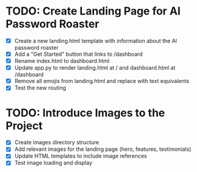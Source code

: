# TODO: Create Landing Page for AI Password Roaster

- [x] Create a new landing.html template with information about the AI password roaster
- [x] Add a "Get Started" button that links to /dashboard
- [x] Rename index.html to dashboard.html
- [x] Update app.py to render landing.html at / and dashboard.html at /dashboard
- [x] Remove all emojis from landing.html and replace with text equivalents
- [x] Test the new routing

# TODO: Introduce Images to the Project

- [x] Create images directory structure
- [x] Add relevant images for the landing page (hero, features, testimonials)
- [x] Update HTML templates to include image references
- [x] Test image loading and display

